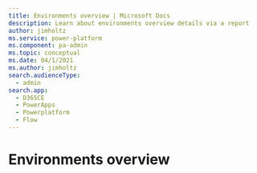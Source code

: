 ```yaml
---
title: Environments overview | Microsoft Docs
description: Learn about environments overview details via a report
author: jimholtz
ms.service: power-platform
ms.component: pa-admin
ms.topic: conceptual
ms.date: 04/1/2021
ms.author: jimholtz
search.audienceType: 
  - admin
search.app:
  - D365CE
  - PowerApps
  - Powerplatform
  - Flow
---
```


# Environments overview